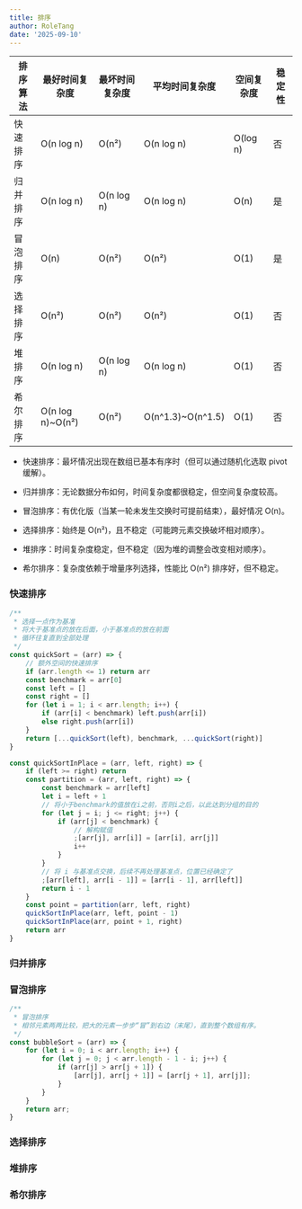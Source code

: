 ```yaml
---
title: 排序
author: RoleTang
date: '2025-09-10'
---
```


| 排序算法   | 最好时间复杂度 | 最坏时间复杂度 | 平均时间复杂度 | 空间复杂度 | 稳定性 |
|------------|----------------|----------------|----------------|------------|--------|
| 快速排序   | O(n log n)     | O(n²)          | O(n log n)     | O(log n)   | 否     |
| 归并排序   | O(n log n)     | O(n log n)     | O(n log n)     | O(n)       | 是     |
| 冒泡排序   | O(n)           | O(n²)          | O(n²)          | O(1)       | 是     |
| 选择排序   | O(n²)          | O(n²)          | O(n²)          | O(1)       | 否     |
| 堆排序     | O(n log n)     | O(n log n)     | O(n log n)     | O(1)       | 否     |
| 希尔排序   | O(n log n)~O(n²) | O(n²)        | O(n^1.3)~O(n^1.5) | O(1)   | 否     |

- 快速排序：最坏情况出现在数组已基本有序时（但可以通过随机化选取 pivot 缓解）。

- 归并排序：无论数据分布如何，时间复杂度都很稳定，但空间复杂度较高。

- 冒泡排序：有优化版（当某一轮未发生交换时可提前结束），最好情况 O(n)。

- 选择排序：始终是 O(n²)，且不稳定（可能跨元素交换破坏相对顺序）。

- 堆排序：时间复杂度稳定，但不稳定（因为堆的调整会改变相对顺序）。

- 希尔排序：复杂度依赖于增量序列选择，性能比 O(n²) 排序好，但不稳定。

### 快速排序
```js
/**
 * 选择一点作为基准
 * 将大于基准点的放在后面，小于基准点的放在前面
 * 循环往复直到全部处理
 */
const quickSort = (arr) => {
    // 额外空间的快速排序
    if (arr.length <= 1) return arr
    const benchmark = arr[0]
    const left = []
    const right = []
    for (let i = 1; i < arr.length; i++) {
        if (arr[i] < benchmark) left.push(arr[i])
        else right.push(arr[i])
    }
    return [...quickSort(left), benchmark, ...quickSort(right)]
}

const quickSortInPlace = (arr, left, right) => {
    if (left >= right) return
    const partition = (arr, left, right) => {
        const benchmark = arr[left]
        let i = left + 1
        // 将小于benchmark的值放在i之前，否则i之后，以此达到分组的目的
        for (let j = i; j <= right; j++) {
            if (arr[j] < benchmark) {
                // 解构赋值
                ;[arr[j], arr[i]] = [arr[i], arr[j]]
                i++
            }
        }
        // 将 i 与基准点交换，后续不再处理基准点，位置已经确定了
        ;[arr[left], arr[i - 1]] = [arr[i - 1], arr[left]]
        return i - 1
    }
    const point = partition(arr, left, right)
    quickSortInPlace(arr, left, point - 1)
    quickSortInPlace(arr, point + 1, right)
    return arr
}
```
### 归并排序

### 冒泡排序
```js
/**
 * 冒泡排序
 * 相邻元素两两比较，把大的元素一步步“冒”到右边（末尾），直到整个数组有序。
 */
const bubbleSort = (arr) => {
    for (let i = 0; i < arr.length; i++) {
        for (let j = 0; j < arr.length - 1 - i; j++) {
            if (arr[j] > arr[j + 1]) {
                [arr[j], arr[j + 1]] = [arr[j + 1], arr[j]];
            }
        }
    }
    return arr;
}

```
### 选择排序

### 堆排序

### 希尔排序